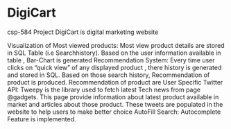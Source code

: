 # DigiCart
csp-584 Project DigiCart is digital marketing website

Visualization of Most viewed products: Most view product details  are stored in SQL Table (i.e Searchhistory). Based on the user information available in table , Bar-Chart is generated 
Recommendation System: Every time  user clicks on “quick view” of any displayed product , there history is generated and stored in SQL.  Based on those search history, Recommendation of product is produced. Recommendation of product are User Specific 
Twitter API: Tweepy is the library used to fetch latest Tech news from page @gadgets. This page provide information about latest product available in market and articles about those product. These tweets are populated in the website to help users to make better choice 
AutoFill Search: Autocomplete Feature is implemented.

